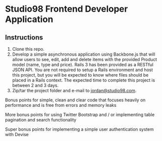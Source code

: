 Studio98 Frontend Developer Application
========================================

## Instructions ##

1. Clone this repo.
2. Develop a simple asynchronous application using Backbone.js that will allow users to see, edit, add and delete items with the provided Product model (name, type and price).  Rails 3 has been provided as a RESTful JSON API.  You are not required to setup a Rails environment and host this project, but you will be expected to know where files should be placed in a Rails context.  The expected time to complete this project is between 2 and 3 days.
3. Zip/tar the project folder and e-mail to jordan@studio98.com.

Bonus points for simple, clean and clear code that focuses heavily on performance and is free from errors and memory leaks

More bonus points for using Twitter Bootstrap and / or implementing table pagination and search functionality

Super bonus points for implementing a simple user authentication system with Devise